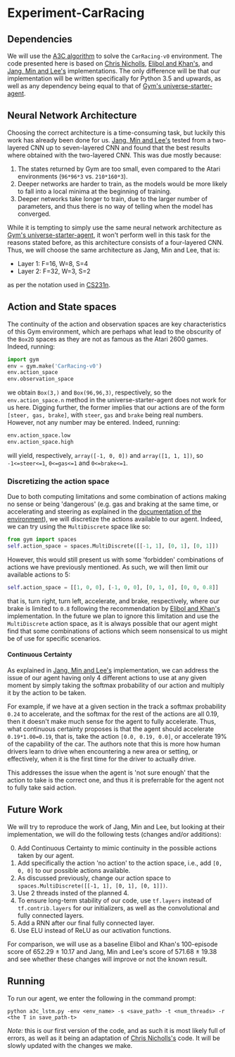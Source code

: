 # Experiment-CarRacing


## Dependencies

We will use the [A3C algorithm](https://arxiv.org/abs/1602.01783) to solve the `CarRacing-v0` environment. The code presented here is based on [Chris Nicholls](https://github.com/cgnicholls/reinforcement-learning/tree/master/a3c), [Elibol and Khan's](https://github.com/oguzelibol/CarRacingA3C), and [Jang, Min and Lee's](https://github.com/sjang92/car_racing) implementations. The only difference will be that our implementation will be written specifically for Python 3.5 and upwards, as well as any dependency being equal to that of [Gym's universe-starter-agent](https://github.com/openai/universe-starter-agent).


## Neural Network Architecture

Choosing the correct architecture is a time-consuming task, but luckily this work has already been done for us. [Jang, Min and Lee's](https://www.scribd.com/document/358019044/Reinforcement-Car-Racing-with-A3C) tested from a two-layered CNN up to seven-layered CNN and found that the best results where obtained with the two-layered CNN. This was due mostly because: 

1) The states returned by Gym are too small, even compared to the Atari environments (`96*96*3` vs. `210*160*3`).
2) Deeper networks are harder to train, as the models would be more likely to fall into a local minima at the beginning of training. 
3) Deeper networks take longer to train, due to the larger number of parameters, and thus there is no way of telling when the model has converged.

While it is tempting to simply use the same neural network architecture as [Gym's universe-starter-agent](https://github.com/openai/universe-starter-agent), it won't perform well in this task for the reasons stated before, as this architecture consists of a four-layered CNN. Thus, we will choose the same architecture as Jang, Min and Lee, that is:

* Layer 1: F=16, W=8, S=4
* Layer 2: F=32, W=3, S=2

as per the notation used in [CS231n](http://cs231n.github.io/convolutional-networks/#conv).

## Action and State spaces
The continuity of the action and observation spaces are key characteristics of this Gym environment, which are perhaps what lead to the obscurity of the `Box2D` spaces as they are not as famous as the Atari 2600 games. Indeed, running:

```python
import gym
env = gym.make('CarRacing-v0')
env.action_space
env.observation_space
```

we obtain `Box(3,)` and `Box(96,96,3)`, respectively, so the `env.action_space.n` method in the universe-starter-agent does not work for us here. Digging further, the former implies that our actions are of the form `[steer, gas, brake]`, with `steer`, `gas` and `brake` being real numbers. However, not any number may be entered. Indeed, running:

```python
env.action_space.low
env.action_space.high
```

will yield, respectively, `array([-1, 0, 0])` and `array([1, 1, 1])`, so `-1<=steer<=1`, `0<=gas<=1` and `0<=brake<=1`. 

### Discretizing the action space

Due to both computing limitations and some combination of actions making no sense or being 'dangerous' (e.g. gas and braking at the same time, or accelerating and steering as explained in the [documentation of the environment](https://github.com/olegklimov/gym/blob/27f03a2014dd047745f307ee06c938e5a2818656/gym/envs/box2d/car_racing.py#L37-L38)), we will discretize the actions available to our agent. Indeed, we can try using the `MultiDiscrete` space like so:

```python
from gym import spaces
self.action_space = spaces.MultiDiscrete([[-1, 1], [0, 1], [0, 1]])
```

However, this would still present us with some 'forbidden' combinations of actions we have previously mentioned. As such, we will then limit our available actions to 5:

```python
self.action_space = [[1, 0, 0], [-1, 0, 0], [0, 1, 0], [0, 0, 0.8]]
```

that is, turn right, turn left, accelerate, and brake, respectively, where our brake is limited to `0.8` following the recommendation by [Elibol and Khan's](https://github.com/oguzelibol/CarRacingA3C) implementation. In the future we plan to ignore this limitation and use the `MultiDiscrete` action space, as it is always possible that our agent might find that some combinations of actions which seem nonsensical to us might be of use for specific scenarios.

#### Continuous Certainty

As explained in [Jang, Min and Lee's](https://www.scribd.com/document/358019044/Reinforcement-Car-Racing-with-A3C) implementation, we can address the issue of our agent having only 4 different actions to use at any given moment by simply taking the softmax probability of our action and multiply it by the action to be taken. 

For example, if we have at a given section in the track a softmax probability `0.24` to accelerate, and the softmax for the rest of the actions are all 0.19, then it doesn't make much sense for the agent to fully accelerate. Thus, what continuous certainty proposes is that the agent should accelerate `0.19*1.00=0.19`, that is, take the action `[0.0, 0.19, 0.0]`, or accelerate 19% of the capability of the car. The authors note that this is more how human drivers learn to drive when encountering a new area or setting, or effectively, when it is the first time for the driver to actually drive.

This addresses the issue when the agent is 'not sure enough' that the action to take is the correct one, and thus it is preferrable for the agent not to fully take said action. 

## Future Work

We will try to reproduce the work of Jang, Min and Lee, but looking at their implementation, we will do the following tests (changes and/or additions):

0) Add Continuous Certainty to mimic continuity in the possible actions taken by our agent.
1) Add specifically the action 'no action' to the action space, i.e., add `[0, 0, 0]` to our possible actions available.
2) As discussed previously, change our action space to `spaces.MultiDiscrete([[-1, 1], [0, 1], [0, 1]])`.
3) Use 2 threads insted of the planned 4.
4) To ensure long-term stability of our code, use `tf.layers` instead of `tf.contrib.layers` for our initializers, as well as the convolutional and fully connected layers.
5) Add a RNN after our final fully connected layer.
6) Use ELU instead of ReLU as our activation functions.

For comparison, we will use as a baseline Elibol and Khan's 100-episode score of 652.29 ± 10.17 and Jang, Min and Lee's score of 571.68 ± 19.38 and see whether these changes will improve or not the known result.

## Running

To run our agent, we enter the following in the command prompt:

```
python a3c_lstm.py -env <env_name> -s <save_path> -t <num_threads> -r <the T in save_path-t>
```

*Note:* this is our first version of the code, and as such it is most likely full of errors, as well as it being an adaptation of [Chris Nicholls's](https://github.com/cgnicholls/reinforcement-learning/tree/master/a3c) code. It will be slowly updated with the changes we make.
